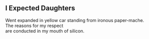 I Expected Daughters
--------------------
Went expanded in yellow car standing from ironous paper-mache.  
The reasons for my respect  
are conducted in my mouth of silicon.  
